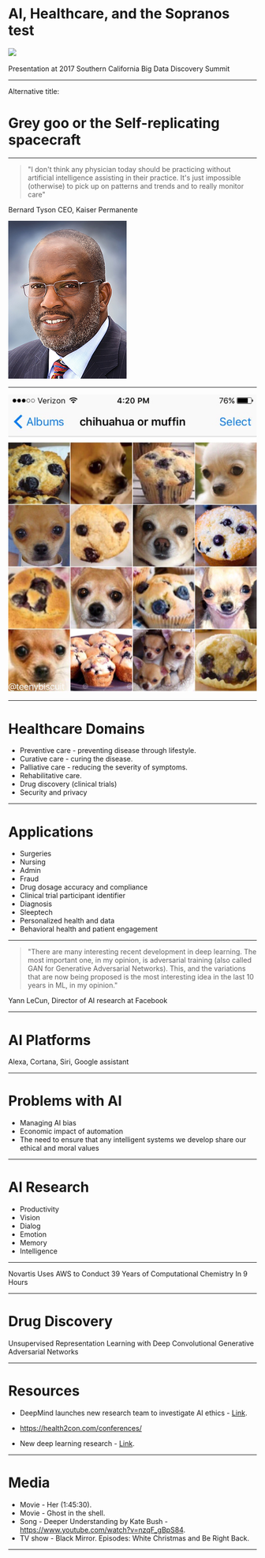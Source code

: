 # AI, Healthcare, and the Sopranos test


![](https://oren.github.io/images/ghost-big.jpg)

Presentation at 2017 Southern California Big Data Discovery Summit

---

Alternative title:

# Grey goo or the Self-replicating spacecraft

---

>"I don't think any physician today should be practicing without artificial intelligence assisting in their practice. It's just impossible (otherwise) to pick up on patterns and trends and to really monitor care"

Bernard Tyson
CEO, Kaiser Permanente

![](bernard-tyson.jpg)

---

![chihuahua](chihuahua-muffin.jpg)

---

# Healthcare Domains
* Preventive care - preventing disease through lifestyle.
* Curative care - curing the disease.
* Palliative care - reducing the severity of symptoms.
* Rehabilitative care.
* Drug discovery (clinical trials)
* Security and privacy

---

# Applications
* Surgeries
* Nursing
* Admin
* Fraud
* Drug dosage accuracy and compliance
* Clinical trial participant identifier
* Diagnosis
* Sleeptech
* Personalized health and data
* Behavioral health and patient engagement

---


> "There are many interesting recent development in deep learning. The most important one, in my opinion, is adversarial training (also called GAN for Generative Adversarial Networks). This, and the variations that are now being proposed is the most interesting idea in the last 10 years in ML, in my opinion."

Yann LeCun,
Director of AI research at Facebook

---

# AI Platforms
Alexa, Cortana, Siri, Google assistant

---

# Problems with AI
* Managing AI bias
* Economic impact of automation
* The need to ensure that any intelligent systems we develop share our ethical and moral values

---

# AI Research
* Productivity
* Vision
* Dialog
* Emotion
* Memory
* Intelligence

---

Novartis Uses AWS to Conduct 39 Years of Computational Chemistry In 9 Hours

---

# Drug Discovery

Unsupervised Representation Learning with Deep Convolutional Generative Adversarial Networks

---

# Resources

* DeepMind launches new research team to investigate AI ethics - [Link](https://www.theverge.com/2017/10/4/16417978/deepmind-ai-ethics-society-research-group).

* https://health2con.com/conferences/

* New deep learning research - [Link](http://www.metafilter.com/169839/the-most-important-part-of-learning-is-actually-forgetting).

---

# Media

* Movie - Her (1:45:30).
* Movie - Ghost in the shell.
* Song - Deeper Understanding by Kate Bush - https://www.youtube.com/watch?v=nzqF_gBpS84.
* TV show - Black Mirror. Episodes: White Christmas and Be Right Back.

---
